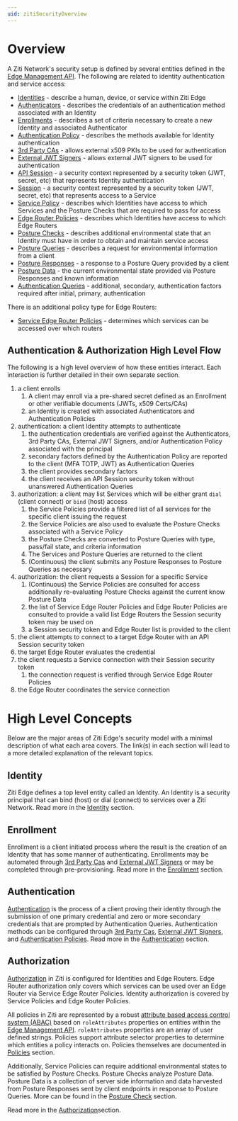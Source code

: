 ```yaml
---
uid: zitiSecurityOverview
---
```


# Overview

A Ziti Network's security setup is defined by several entities defined in the [Edge Management API](../api/edge-apis#edge-management-api). The following
are related to identity authentication and service access:

- [Identities](#identity) - describe a human, device, or service within Ziti Edge
- [Authenticators](./authentication/auth#authenticators) - describes the credentials of an authentication method associated with an Identity
- [Enrollments](enrollment) - describes a set of criteria necessary to create a new Identity and associated Authenticator
- [Authentication Policy](./authentication/authentication-policies) - describes the methods available for Identity authentication
- [3rd Party CAs](./authentication/third-party-cas) - allows external x509 PKIs to be used for authentication
- [External JWT Signers](./authentication/external-jwt-signers) - allows external JWT signers to be used for authentication
- [API Session](sessions) - a security context represented by a security token (JWT, secret, etc) that represents
  Identity authentication
- [Session](sessions) - a security context represented by a security token (JWT, secret, etc) that represents access
  to a Service
- [Service Policy](./authorization/policies/overview) - describes which Identities have access to which Services and the Posture Checks that are required to
  pass for access
- [Edge Router Policies](./authorization/policies/overview)  - describes which Identities have access to which Edge Routers
- [Posture Checks](./authorization/posture-checks) - describes additional environmental state that an Identity must have in order to obtain and maintain
  service access
- [Posture Queries](./authorization/posture-checks#posture-data) - describes a request for environmental information from a client
- [Posture Responses](./authorization/posture-checks#posture-data) - a response to a Posture Query provided by a client
- [Posture Data](./authorization/posture-checks#posture-data) - the current environmental state provided via Posture Responses and known information
- [Authentication Queries](./authentication/auth#authentication-queries) - additional, secondary, authentication factors required after initial, primary, authentication

There is an additional policy type for Edge Routers:

- [Service Edge Router Policies](./authorization/policies/overview) - determines which services can be accessed over which routers

## Authentication & Authorization High Level Flow

The following is a high level overview of how these entities interact. Each interaction is further detailed in their
own separate section.

1. a client enrolls
   1. A client may enroll via a pre-shared secret defined as an Enrollment or other verifiable documents (JWTs, x509
        Certs/CAs)
   2. an Identity is created with associated Authenticators and Authentication Policies
2. authentication: a client Identity attempts to authenticate
    1. the authentication credentials are verified against the Authenticators, 3rd Party CAs, External JWT Signers,
       and/or Authentication Policy associated with the principal
    2. secondary factors defined by the Authentication Policy are reported to the client (MFA TOTP, JWT) as Authentication Queries
    3. the client provides secondary factors
    4. the client receives an API Session security token without unanswered Authentication Queries
3. authorization: a client may list Services which will be either grant `dial` (client connect) or `bind` (host) access
    1. the Service Policies provide a filtered list of all services for the specific client issuing the request
    2. the Service Policies are also used to evaluate the Posture Checks associated with a Service Policy
    3. the Posture Checks are converted to Posture Queries with type, pass/fail state, and criteria information
    4. The Services and Posture Queries are returned to the client 
    5. (Continuous) the client submits any Posture Responses to Posture Queries as necessary
4. authorization: the client requests a Session for a specific Service
    1. (Continuous) the Service Policies are consulted for access additionally re-evaluating Posture Checks against the
       current know Posture Data
    2. the list of Service Edge Router Policies and Edge Router Policies are consulted to provide a valid list Edge
       Routers the Session security token may be used on
    3. a Session security token and Edge Router list is provided to the client
5. the client attempts to connect to a target Edge Router with an API Session security token
6. the target Edge Router evaluates the credential
7. the client requests a Service connection with their Session security token
    1. the connection request is verified through Service Edge Router Policies
8. the Edge Router coordinates the service connection

# High Level Concepts

Below are the major areas of Ziti Edge's security model with a minimal description of what each area covers. The link(s)
in each section will lead to a more detailed explanation of the relevant topics.

## Identity

Ziti Edge defines a top level entity called an Identity. An Identity is a security principal that can bind (host) or 
dial (connect) to services over a Ziti Network. Read more in the [Identity](./authentication/identities) section.

## Enrollment

Enrollment is a client initiated process where the result is the creation of an Identity that has some manner
of authenticating. Enrollments may be automated through [3rd Party Cas](./authentication/third-party-cas) and 
[External JWT Signers](./authentication/external-jwt-signers)  or may be completed through pre-provisioning. Read more in the 
[Enrollment](enrollment) section.

## Authentication

[Authentication](./authentication/auth) is the process of a client proving their identity through the submission of one primary credential
and zero or more secondary credentials that are prompted by Authentication Queries. Authentication methods can be
configured through [3rd Party Cas](./authentication/third-party-cas), [External JWT Signers](./authentication/external-jwt-signers),
and [Authentication Policies](./authentication/authentication-policies). Read more in the
[Authentication](./authentication/auth) section.

## Authorization

[Authorization](./authorization/auth) in Ziti is configured for Identities and Edge Routers. Edge Router authorization only covers which
services can be used over an Edge Router via Service Edge Router Policies. Identity authorization is covered by Service
Policies and Edge Router Policies.

All policies in Ziti are represented by a robust [attribute based access control system (ABAC)](https://en.wikipedia.org/wiki/Attribute-based_access_control) based on `roleAttributes`
properties on entities within the [Edge Management API](../api/edge-apis#edge-management-api). `roleAttributes` properties are an array of user defined strings.
Policies support attribute selector properties to determine which entities a policy interacts on. Policies themselves
are documented in [Policies](./authorization/policies/overview) section.

Additionally, Service Policies can require additional environmental states to be satisfied by Posture Checks.
Posture Checks analyze Posture Data. Posture Data is a collection of server side information and data harvested from
Posture Responses sent by client endpoints in response to Posture Queries. More can be found in
the [Posture Check](./authorization/posture-checks)
section.

Read more in the [Authorization](./authorization/auth)section.